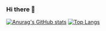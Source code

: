 ### Hi there 👋
[![Anurag's GitHub stats](https://github-readme-stats.vercel.app/api?username=z0mbiebrad)](https://github.com/anuraghazra/github-readme-stats)
[![Top Langs](https://github-readme-stats.vercel.app/api/top-langs/?username=z0mbiebrad)](https://github.com/anuraghazra/github-readme-stats)
<!--
**z0mbiebrad/z0mbiebrad** is a ✨ _special_ ✨ repository because its `README.md` (this file) appears on your GitHub profile.

Here are some ideas to get you started:

- 🔭 I’m currently working on ...
- 🌱 I’m currently learning ...
- 👯 I’m looking to collaborate on ...
- 🤔 I’m looking for help with ...
- 💬 Ask me about ...
- 📫 How to reach me: ...
- 😄 Pronouns: ...
- ⚡ Fun fact: ...
-->

